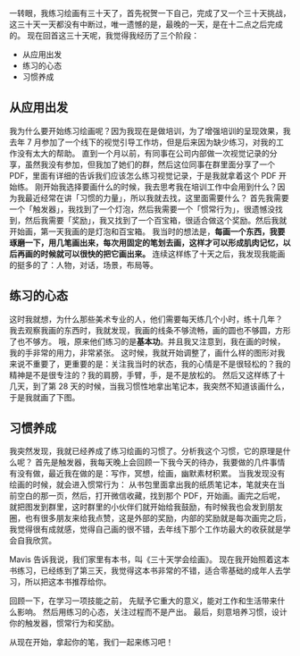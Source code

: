 ​一转眼，我练习绘画有三十天了，首先祝贺一下自己，完成了又一个三十天挑战，这三十天一天都没有中断过，唯一遗憾的是，最晚的一天，是在十二点之后完成的。
现在回首这三十天呢，我觉得我经历了三个阶段：
* 从应用出发
* 练习的心态
* 习惯养成

## 从应用出发
我为什么要开始练习绘画呢？因为我现在是做培训，为了增强培训的呈现效果，我去年 7 月参加了一个线下的视觉引导工作坊，但是后来因为缺少练习，对我的工作没有太大的帮助。
直到一个月以前，有同事在公司内部做一次视觉记录的分享，虽然我没有参加，但我加了她们的群，然后这位同事在群里面分享了一个 PDF，里面有详细的告诉我们应该怎么练习视觉记录，于是我就拿着这个 PDF 开始练。
刚开始我选择要画什么的时候，我去思考我在培训工作中会用到什么？因为我最近经常在讲「习惯的力量」，所以我就去找，这里面需要什么？
首先我需要一个「触发器」，我找到了一个灯泡，然后我需要一个「惯常行为」，很遗憾没找到，然后我需要「奖励」，我又找到了一个百宝箱，很适合做这个奖励。然后我就开始画，第一天我画的是灯泡和百宝箱。
我当时的想法是，**每画一个东西，我要琢磨一下，用几笔画出来，每次用固定的笔划去画，这样才可以形成肌肉记忆，以后再画的时候就可以很快的把它画出来。**
连续这样练了十天之后，我发现我能画的挺多的了：人物，对话，场景，布局等。

## 练习的心态
这时我就想，为什么那些美术专业的人，他们需要每天练几个小时，练十几年？
我去观察我画的东西时，我就发现，我画的线条不够流畅，画的圆也不够圆，方形了也不够方。
哦，原来他们练习的是**基本功**。并且我又注意到，我在画的时候，我的手非常的用力，非常紧张。
这时候，我就开始调整了，画什么样的图形对我来说不重要了，更重要的是：关注我当时的状态，我的心情是不是很轻松的？我的精神是不是很专注的？我的肩膀，手臂，手，是不是放松的。
然后又这样练了十几天，到了第 28 天的时候，当我习惯性地拿出笔记本，我突然不知道该画什么，于是我就画了下图。

## 习惯养成
我突然发现，我就已经养成了练习绘画的习惯了。分析我这个习惯，它的原理是什么呢？
首先是触发器，我每天晚上会回顾一下我今天的待办，我要做的几件事情有没有做，最近我在做的是：写作，冥想，绘画，幽默素材积累。
当我发现没有绘画的时候，就会进入惯常行为：
从书包里面拿出我的纸质笔记本，笔就夹在当前空白的那一页，然后，打开微信收藏，找到那个 PDF，开始画。画完之后呢，就把图发到群里，这时群里的小伙伴们就开始给我鼓励，有时候我也会发到朋友圈，也有很多朋友来给我点赞，这是外部的奖励，内部的奖励就是每次画完之后，我觉得很有成就感，觉得自己画的很不错，去年线下那个工作坊最大的收获就是学会自我欣赏。

Mavis 告诉我说，我们家里有本书，叫《三十天学会绘画》。
现在我开始照着这本书练习，已经练到了第三天，我觉得这本书非常的不错，适合零基础的成年人去学习，所以把这本书推荐给你。

回顾一下，在学习一项技能之前， 先赋予它重大的意义，能对工作和生活带来什么影响。
然后用练习的心态，关注过程而不是产出。
最后，刻意培养习惯，设计你的触发器，惯常行为和奖励。

从现在开始，拿起你的笔，我们一起来练习吧！
